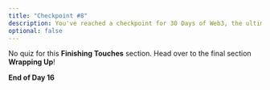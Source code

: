 ```yaml
---
title: "Checkpoint #8"
description: You've reached a checkpoint for 30 Days of Web3, the ultimate online curriculum on full-stsack blockchain development.
optional: false
---
```


No quiz for this **Finishing Touches** section. Head over to the final section **Wrapping Up**!

**End of Day 16**
